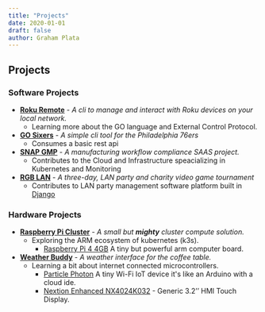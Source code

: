 ```yaml
---
title: "Projects"
date: 2020-01-01
draft: false
author: Graham Plata
---
```


## Projects

### Software Projects

- **[Roku Remote](https://github.com/grahamplata/roku-remote/)** - _A cli to manage and interact with Roku devices on your local network._
  - Learning more about the GO language and External Control Protocol.
- **[GO Sixers](https://github.com/grahamplata/sixers/)** - _A simple cli tool for the Philadelphia 76ers_
  - Consumes a basic rest api
- **[SNAP GMP](https://www.atlasgxp.com/)** - _A manufacturing workflow compliance SAAS project._
  - Contributes to the Cloud and Infrastructure speacializing in Kubernetes and Monitoring
- **[RGB LAN](https://www.rgblan.org/)** - _A three-day, LAN party and charity video game tournament_
  - Contributes to LAN party management software platform built in [Django](https://www.djangoproject.com/)

### Hardware Projects

- **[Raspberry Pi Cluster](https://github.com/grahamplata/kubernetes-homelab)** - _A small but **mighty** cluster compute solution._
  - Exploring the ARM ecosystem of kubernetes (k3s).
    - [Raspberry Pi 4 4GB](https://www.raspberrypi.org/products/raspberry-pi-4-model-b/) A tiny but powerful arm computer board.
- **[Weather Buddy](https://github.com/grahamplata/weatherbuddy)** - _A weather interface for the coffee table._
  - Learning a bit about internet connected microcontrollers.
    - [Particle Photon](https://store.particle.io/products/photon) A tiny Wi-Fi IoT device it's like an Arduino with a cloud ide.
    - [Nextion Enhanced NX4024K032](https://nextion.tech/datasheets/nx4024k032/) - Generic 3.2’’ HMI Touch Display.
